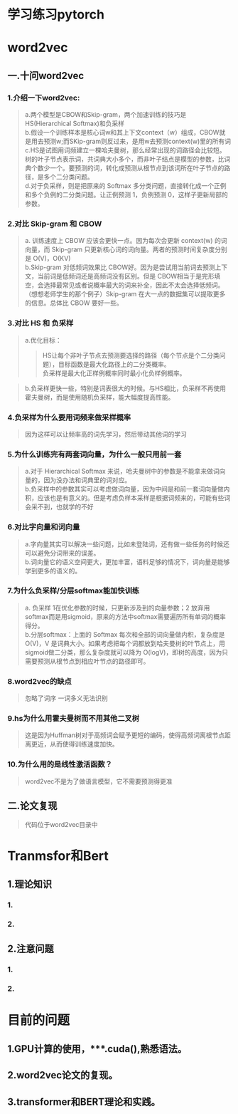 学习练习pytorch
====

# word2vec
## 一.十问word2vec
### 1.介绍一下word2vec:
> a.两个模型是CBOW和Skip-gram，两个加速训练的技巧是HS(Hierarchical Softmax)和负采样</br>
> b.假设一个训练样本是核心词w和其上下文context（w）组成，CBOW就是用去预测w;而SKip-gram则反过来，是用w去预测context(w)里的所有词</br>
> c.HS是试图用词频建立一棵哈夫曼树，那么经常出现的词路径会比较短。树的叶子节点表示词，共词典大小多个，而非叶子结点是模型的参数，比词典个数少一个。要预测的词，转化成预测从根节点到该词所在叶子节点的路径，是多个二分类问题。</br>
> d.对于负采样，则是把原来的 Softmax 多分类问题，直接转化成一个正例和多个负例的二分类问题。让正例预测 1，负例预测 0，这样子更新局部的参数。</br>

### 2.对比 Skip-gram 和 CBOW
> a. 训练速度上 CBOW 应该会更快一点。因为每次会更新 context(w) 的词向量，而 Skip-gram 只更新核心词的词向量。两者的预测时间复杂度分别是 O(V)，O(KV)</br>
> b.Skip-gram 对低频词效果比 CBOW好。因为是尝试用当前词去预测上下文，当前词是低频词还是高频词没有区别。但是 CBOW相当于是完形填空，会选择最常见或者说概率最大的词来补全，因此不太会选择低频词。（想想老师学生的那个例子）Skip-gram 在大一点的数据集可以提取更多的信息。总体比 CBOW 要好一些。</br>

### 3.对比 HS 和 负采样
>a.优化目标：
>>HS让每个非叶子节点去预测要选择的路径（每个节点是个二分类问题），目标函数是最大化路径上的二分类概率。</br>
>>负采样是最大化正样例概率同时最小化负样例概率。</br>

>b.负采样更快一些，特别是词表很大的时候。与HS相比，负采样不再使用霍夫曼树，而是使用随机负采样，能大幅度提高性能。</br>

### 4.负采样为什么要用词频来做采样概率
>因为这样可以让频率高的词先学习，然后带动其他词的学习

### 5.为什么训练完有两套词向量，为什么一般只用前一套
>a.对于 Hierarchical Softmax 来说，哈夫曼树中的参数是不能拿来做词向量的，因为没办法和词典里的词对应。</br>
>b.负采样中的参数其实可以考虑做词向量，因为中间是和前一套词向量做内积，应该也是有意义的。但是考虑负样本采样是根据词频来的，可能有些词会采不到，也就学的不好</br>

### 6.对比字向量和词向量
>a.字向量其实可以解决一些问题，比如未登陆词，还有做一些任务的时候还可以避免分词带来的误差。</br>
>b.词向量它的语义空间更大，更加丰富，语料足够的情况下，词向量是能够学到更多的语义的。</br>

### 7.为什么负采样/分层softmax能加快训练
>a. 负采样 1在优化参数的时候，只更新涉及到的向量参数；2 放弃用softmax而是用sigmoid，原来的方法中softmax需要遍历所有单词的概率得分。</br>
>b.分层softmax：上面的 Softmax 每次和全部的词向量做内积，复杂度是 O(V)，V 是词典大小。如果考虑把每个词都放到哈夫曼树的叶节点上，用sigmoid做二分类，那么复杂度就可以降为 O(logV)，即树的高度，因为只需要预测从根节点到相应叶节点的路径即可。

### 8.word2vec的缺点
>忽略了词序
>一词多义无法识别

### 9.hs为什么用霍夫曼树而不用其他二叉树
>这是因为Huffman树对于高频词会赋予更短的编码，使得高频词离根节点距离更近，从而使得训练速度加快。

### 10.为什么用的是线性激活函数？
>word2vec不是为了做语言模型，它不需要预测得更准

## 二.论文复现
> 代码位于word2vec目录中


# Tranmsfor和Bert
## 1.理论知识
### 1.
### 2.
## 2.注意问题
### 1.
### 2.

# 目前的问题
## 1.GPU计算的使用，***.cuda(),熟悉语法。
## 2.word2vec论文的复现。
## 3.transformer和BERT理论和实践。